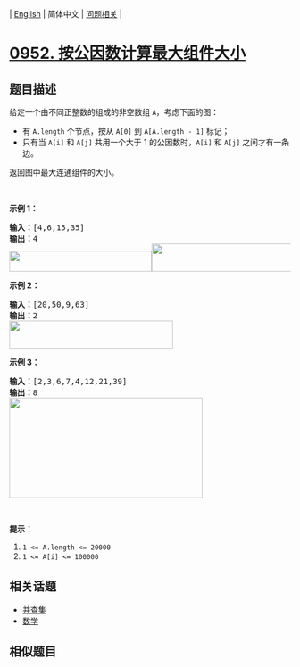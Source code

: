 
| [English](README_EN.md) | 简体中文 | [问题相关](QUESTION.md) |
# [0952. 按公因数计算最大组件大小](https://leetcode-cn.com/problems/largest-component-size-by-common-factor/)
## 题目描述
<p>给定一个由不同正整数的组成的非空数组 <code>A</code>，考虑下面的图：</p>

<ul>
	<li>有&nbsp;<code>A.length</code>&nbsp;个节点，按从&nbsp;<code>A[0]</code>&nbsp;到&nbsp;<code>A[A.length - 1]</code>&nbsp;标记；</li>
	<li>只有当 <code>A[i]</code> 和 <code>A[j]</code> 共用一个大于 1 的公因数时，<code>A[i]</code>&nbsp;和 <code>A[j]</code> 之间才有一条边。</li>
</ul>

<p>返回图中最大连通组件的大小。</p>

<p>&nbsp;</p>

<ol>
</ol>

<p><strong>示例 1：</strong></p>

<pre><strong>输入：</strong>[4,6,15,35]
<strong>输出：</strong>4
<img alt="" src="https://assets.leetcode-cn.com/aliyun-lc-uploads/uploads/2018/12/01/ex1.png" style="height: 37px; width: 255px;"><img alt="" src="https://assets.leetcode-cn.com/aliyun-lc-upload/uploads/2018/12/01/ex1.png" style="height: 50px; width: 257px;">
</pre>

<p><strong>示例 2：</strong></p>

<pre><strong>输入：</strong>[20,50,9,63]
<strong>输出：</strong>2
<img alt="" src="https://assets.leetcode-cn.com/aliyun-lc-upload/uploads/2018/12/01/ex2.png" style="height: 50px; width: 293px;">
</pre>

<p><strong>示例 3：</strong></p>

<pre><strong>输入：</strong>[2,3,6,7,4,12,21,39]
<strong>输出：</strong>8
<img alt="" src="https://assets.leetcode-cn.com/aliyun-lc-upload/uploads/2018/12/01/ex3.png" style="height: 180px; width: 346px;">
</pre>

<p>&nbsp;</p>

<p><strong>提示：</strong></p>

<ol>
	<li><code>1 &lt;= A.length &lt;= 20000</code></li>
	<li><code>1 &lt;= A[i] &lt;= 100000</code></li>
</ol>

## 相关话题
- [并查集](https://leetcode-cn.com/tag/union-find)
- [数学](https://leetcode-cn.com/tag/math)
## 相似题目

